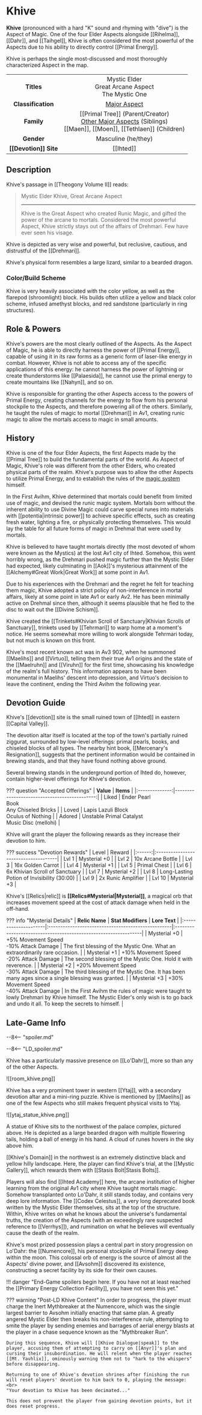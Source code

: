 # Khive

**Khive** (pronounced with a hard "K" sound and rhyming with "dive") is the Aspect of Magic. One of the four Elder Aspects alongside [[Rihelma]], [[Dahr]], and [[Taihgel]], Khive is often considered the most powerful of the Aspects due to his ability to directly control [[Primal Energy]].

Khive is perhaps the single most-discussed and most thoroughly characterized Aspect in the map. 

|  |  |
|:----------:|:----------------------:|
| **Titles** | Mystic Elder <br> Great Arcane Aspect <br> The Mystic One |
| **Classification** | [Major Aspect](/Lore/Higher_Beings/Aspects/Major_Aspects/) |
| **Family** | [[Primal Tree]] (Parent/Creator) <br> [Other Major Aspects](/Lore/Higher_Beings/Aspects/Major_Aspects/) (Siblings) <br> [[Maen]], [[Moen]], [[Tethlaen]] (Children) |
| **Gender** | Masculine (he/they) |
| **[[Devotion]] Site** | [[Ihted]] |

## Description

Khive's passage in [[Theogony Volume II]] reads:

> Mystic Elder Khive, Great Arcane Aspect
> ***
> Khive is the Great Aspect who created Runic Magic, and gifted the power of the arcane to mortals. Considered the most powerful Aspect, Khive strictly stays out of the affairs of Drehmari. Few have ever seen his visage.

Khive is depicted as very wise and powerful, but reclusive, cautious, and distrustful of the [[Drehmari]].

Khive's physical form resembles a large lizard, similar to a bearded dragon.

### Color/Build Scheme

Khive is very heavily associated with the color yellow, as well as the flarepod (shroomlight) block. His builds often utilize a yellow and black color scheme, infused amethyst blocks, and red sandstone (particularly in ring structures).

## Role & Powers

Khive's powers are the most clearly outlined of the Aspects. As the Aspect of Magic, he is able to directly harness the power of [[Primal Energy]], capable of using it in its raw forms as a generic form of laser-like energy in combat. However, Khive is not able to access any of the specific applications of this energy: he cannot harness the power of lightning or create thunderstorms like [[Palaesida]], he cannot use the primal energy to create mountains like [[Nahyn]], and so on.

Khive is responsible for granting the other Aspects access to the powers of Primal Energy, creating channels for the energy to flow from his personal stockpile to the Aspects, and therefore powering all of the others. Similarly, he taught the rules of magic to mortal [[Drehmari]] in Av1, creating runic magic to allow the mortals access to magic in small amounts. 

## History

Khive is one of the four Elder Aspects, the first Aspects made by the [[Primal Tree]] to build the fundamental parts of the world. As Aspect of Magic, Khive's role was different from the other Elders, who created physical parts of the realm. Khive's purpose was to allow the other Aspects to utilize Primal Energy, and to establish the rules of the [magic system](/Lore/Magic/) himself.

In the First Avihm, Khive determined that mortals could benefit from limited use of magic, and devised the runic magic system. Mortals born without the inherent ability to use Divine Magic could carve special runes into materials with [[potentia|intrinsic power]] to achieve specific effects, such as creating fresh water, lighting a fire, or physically protecting themselves. This would lay the table for all future forms of magic in Drehmal that were used by mortals.

Khive is believed to have taught mortals directly (the most devoted of whom were known as the Mystics) at the lost Av1 city of Ihted. Somehow, this went horribly wrong, as the Drehmari pushed magic further than the Mystic Elder had expected, likely culminating in [[Aok]]'s mysterious attainment of the [[Alchemy#Great Work|Great Work]] at some point in Av1.

Due to his experiences with the Drehmari and the regret he felt for teaching them magic, Khive adopted a strict policy of non-interference in mortal affairs, likely at some point in late Av1 or early Av2. He has been minimally active on Drehmal since then, although it seems plausible that he fled to the disc to wait out the [[Divine Schism]].

Khive created the [[Trinkets#Khivian Scroll of Sanctuary|Khivian Scrolls of Sanctuary]], trinkets used by [[Tehrmari]] to warp home at a moment's notice. He seems somewhat more willing to work alongside Tehrmari today, but not much is known on this front.

Khive's most recent known act was in Av3 902, when he summoned [[Maelihs]] and [[Virtuo]], telling them their true Av1 origins and the state of the [[Maelruhn]] and [[Viruhn]] for the first time, showcasing his knowledge of the realm's full history. This information appears to have been monumental in Maelihs' descent into depression, and Virtuo's decision to leave the continent, ending the Third Avihm the following year.

## Devotion Guide

Khive's [[devotion]] site is the small ruined town of [[Ihted]] in eastern [[Capital Valley]].

The devotion altar itself is located at the top of the town's partially ruined ziggurat, surrounded by low-level offerings: primal pearls, books, and chiseled blocks of all types. The nearby hint book, [[Mercenary's Resignation]], suggests that the pertinent information would be contained in brewing stands, and that they have found nothing above ground.

Several brewing stands in the underground portion of Ihted do, however, contain higher-level offerings for Khive's devotion.

??? question "Accepted Offerings"
    | **Value**      | **Items**                                  |
    |:--------------:|---------------------------------------------:|
    | Liked          | Ender Pearl <br>Book <br>Any Chiseled Bricks     |
    | Loved          | Lapis Lazuli Block <br>Oculus of Nothing         |
    | Adored         | Unstable Primal Catalyst <br>Music Disc (mellohi) |

Khive will grant the player the following rewards as they increase their devotion to him.

??? success "Devotion Rewards"
    | Level  | Reward                               |
    |:------:|:-------------------------------------|
    | Lvl 1  | Mysterial +0                         |
    | Lvl 2  | 10x Arcane Bottle                    |
    | Lvl 3  | 16x Golden Carrot                    |
    | Lvl 4  | Mysterial +1                         |
    | Lvl 5  | Primal Chest                         |
    | Lvl 6  | 6x Khivian Scroll of Sanctuary       |
    | Lvl 7  | Mysterial +2                         |
    | Lvl 8  | Long-Lasting Potion of Invisibility (30:00)    |
    | Lvl 9  | 2x Runic Amplifier                   |
    | Lvl 10 | Mysterial +3                         |

Khive's [[Relics|relic]] is **[[Relics#Mysterial|Mysterial]]**, a magical orb that increases movement speed at the cost of attack damage when held in the off-hand.

??? info "Mysterial Details"
    | **Relic Name**       | **Stat Modifiers**                                 | **Lore Text**                                                   |
    |:---------------------|:---------------------------------------------------|:----------------------------------------------------------------|
    | Mysterial +0         | +5% Movement Speed <br>-10% Attack Damage          | The first blessing of the Mystic One. What an extraordinarily rare occasion. |
    | Mysterial +1         | +10% Movement Speed  <br>-20% Attack Damage        | The second blessing of the Mystic One. Hold it with reverence. |
    | Mysterial +2         | +20% Movement Speed <br>-30% Attack Damage         | The third blessing of the Mystic One. It has been many ages since a single blessing was granted. |
    | Mysterial +3         | +30% Movement Speed <br>-40% Attack Damage         | In the First Avihm the rules of magic were taught to lowly Drehmari by Khive himself. The Mystic Elder's only wish is to go back and undo it all. To keep the secrets to himself. |

## Late-Game Info

--8<-- "spoiler.md"

--8<-- "LD_spoiler.md"

Khive has a particularly massive presence on [[Lo'Dahr]], more so than any of the other Aspects.

![[room_khive.png]]

Khive has a very prominent tower in western [[Ytaj]], with a secondary devotion altar and a mini-ring puzzle. Khive is mentioned by [[Maelihs]] as one of the few Aspects who still makes frequent physical visits to Ytaj.

![[ytaj_statue_khive.png]]

A statue of Khive sits to the northwest of the palace complex, pictured above. He is depicted as a large bearded dragon with multiple flowering tails, holding a ball of energy in his hand. A cloud of runes hovers in the sky above him.

[[Khive's Domain]] in the northwest is an extremely distinctive black and yellow hilly landscape. Here, the player can find Khive's trial, at the [[Mystic Gallery]], which rewards them with [[Stasis Bolt|Stasis Bolts]].

Players will also find [[Ihted Academy]] here, the arcane institution of higher learning from the original Av1 city where Khive taught mortals magic. Somehow transplanted onto Lo'Dahr, it still stands today, and contains very deep lore information. The [[Codex Celestus]], a very long deprecated book written by the Mystic Elder themselves, sits at the top of the structure. Within, Khive writes on what he knows about the universe's fundamental truths, the creation of the Aspects (with an exceedingly rare suspected reference to [[Verrhys]]), and rumination on what he believes will eventually cause the death of the realm.

Khive's most prized possession plays a central part in story progression on Lo'Dahr: the [[Numencore]], his personal stockpile of Primal Energy deep within the moon. This colossal orb of energy is the source of almost all the Aspects' divine power, and [[Avsohm]] discovered its existence, constructing a secret facility by its side for their own causes.

!!! danger "End-Game spoilers begin here. If you have not at least reached the [[Primary Energy Collection Facility]], you have not seen this yet."

??? warning "Post-LD Khive Content"
    In order to progress, the player must charge the Inert Mythbreaker at the Numencore, which was the single largest barrier to Avsohm initially enacting that same plan. A greatly angered Mystic Elder then breaks his non-interference rule, attempting to smite the player by sending enemies and barrages of aerial energy blasts at the player in a chase sequence known as the "Mythbreaker Run". 
    
    During this sequence, Khive will [[Khive Dialogue|speak]] to the player, accusing them of attempting to carry on [[Anyr]]'s plan and cursing their insubordination. He will relent when the player reaches [[Mt. Yavhlix]], ominously warning them not to "hark to the whispers" before disappearing.

    Returning to one of Khive's devotion shrines after finishing the run will reset players' devotion to him back to 0, playing the message: <br>
    "Your devotion to Khive has been decimated..."

    This does not prevent the player from gaining devotion points, but it does reset progress.

